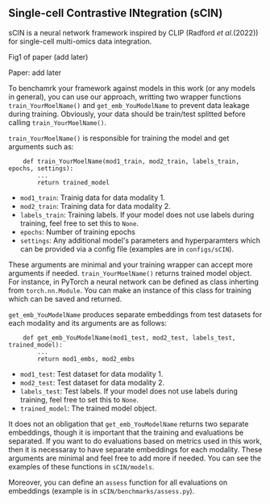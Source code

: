 ## Single-cell Contrastive INtegration (sCIN)

sCIN is a neural network framework inspired by CLIP (Radford _et al_.(2022)) for single-cell multi-omics data integration.

Fig1 of paper (add later)

Paper: add later

To benchamrk your framework against models in this work (or any models in general), you can use our approach, writting two wrapper functions `train_YourMoelName()` and `get_emb_YouModelName` to prevent data leakage during training. Obviously, your data should be train/test splitted before calling `train_YourMoelName()`.

`train_YourMoelName()` is responsible for training the model and get arguments such as:
```
    def train_YourMoelName(mod1_train, mod2_train, labels_train, epochs, settings):
        ...
        return trained_model
```
- `mod1_train`: Trainig data for data modality 1.
- `mod2_train`: Training data for data modality 2.
- `labels_train`: Training labels. If your model does not use labels during training, feel free to set this to `None`.
- `epochs`: Number of training epochs
- `settings`: Any additional model's parameters and hyperparamters which can be provided via a config file (examples are in `configs/sCIN`).

These arguments are minimal and your training wrapper can accept more arguments if needed.
`train_YourMoelName()` returns trained model object. For instance, in PyTorch a neural network can be defined as class inherting from `torch.nn.Module`. You can make an instance of this class for training which can be saved and returned.

`get_emb_YouModelName` produces separate embeddings from test datasets for each modality and its arguments are as follows:
```
    def get_emb_YouModelName(mod1_test, mod2_test, labels_test, trained_model):
        ...
        return mod1_embs, mod2_embs
```
- `mod1_test`: Test dataset for data modality 1.
- `mod2_test`: Test dataset for data modality 2.
- `labels_test`: Test labels. If your model does not use labels during training, feel free to set this to `None`.
- `trained_model`: The trained model object.

It does not an obligation that `get_emb_YouModelName` returns two separate embeddings, though it is important that the training and evaluations be separated. If you want to do evaluations based on metrics used in this work, then it is necessaray to have separate embeddings for each modality.
These arguments are minimal and feel free to add more if needed. You can see the examples of these functions in `sCIN/models`.

Moreover, you can define an `assess` function for all evaluations on embeddings (example is in `sCIN/benchmarks/assess.py`).